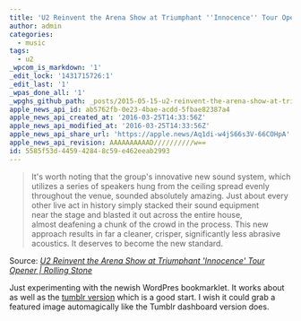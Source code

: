 ```yaml
---
title: 'U2 Reinvent the Arena Show at Triumphant ''Innocence'' Tour Opener | Rolling Stone'
author: admin
categories:
  - music
tags:
  - u2
_wpcom_is_markdown: '1'
_edit_lock: '1431715726:1'
_edit_last: '1'
_wpas_done_all: '1'
_wpghs_github_path: _posts/2015-05-15-u2-reinvent-the-arena-show-at-triumphant-innocence-tour-opener-rolling-stone.md
apple_news_api_id: ab5762fb-0e23-4bae-acdd-5fbae82387a4
apple_news_api_created_at: '2016-03-25T14:33:56Z'
apple_news_api_modified_at: '2016-03-25T14:33:56Z'
apple_news_api_share_url: 'https://apple.news/Aq1di-w4jS66s3V-66COHpA'
apple_news_api_revision: AAAAAAAAAAD//////////w==
id: 5585f53d-4459-4284-8c59-e462eeab2993
---
```

<blockquote><p>It's worth noting that the group's innovative new sound system, which utilizes a series of speakers hung from the ceiling spread evenly throughout the venue, sounded absolutely amazing. Just about every other live act in history simply stacked their sound equipment near the stage and blasted it out across the entire house, almost deafening a chunk of the crowd in the process. This new approach results in far a cleaner, crisper, significantly less abrasive acoustics. It deserves to become the new standard.</p></blockquote>
<p>Source: <em><a href="http://www.rollingstone.com/music/live-reviews/u2-reinvent-the-arena-show-at-triumphant-innocence-tour-opener-20150515">U2 Reinvent the Arena Show at Triumphant 'Innocence' Tour Opener | Rolling Stone</a></em></p>
<p>Just experimenting with the newish WordPres bookmarklet. It works about as well as the <a href="http://tumblr.chrisenns.com/post/119036763255/u2-reinvent-the-arena-show-at-triumphant">tumblr version</a> which is a good start. I wish it could grab a featured image automagically like the Tumblr dashboard version does.</p>
